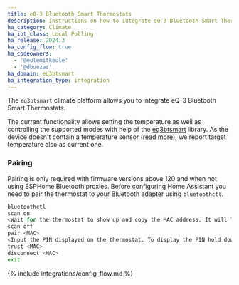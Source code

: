 ```yaml
---
title: eQ-3 Bluetooth Smart Thermostats
description: Instructions on how to integrate eQ-3 Bluetooth Smart Thermostats into Home Assistant.
ha_category: Climate
ha_iot_class: Local Polling
ha_release: 2024.3
ha_config_flow: true
ha_codeowners:
  - '@eulemitkeule'
  - '@dbuezas'
ha_domain: eq3btsmart
ha_integration_type: integration
---
```


The `eq3btsmart` climate platform allows you to integrate eQ-3 Bluetooth Smart Thermostats.

The current functionality allows setting the temperature as well as controlling the supported modes with help of the [eq3btsmart](https://github.com/eulemitkeule/eq3btsmart) library.
As the device doesn't contain a temperature sensor ([read more](https://forum.fhem.de/index.php/topic,39308.15.html)), we report target temperature also as current one.

### Pairing

Pairing is only required with firmware versions above 120 and when not using ESPHome Bluetooth proxies.
Before configuring Home Assistant you need to pair the thermostat to your Bluetooth adapter using `bluetoothctl`.

```bash
bluetoothctl
scan on
<Wait for the thermostat to show up and copy the MAC address. It will look something like this: [NEW] Device 00:1A:23:27:F8:4E CC-RT-BLE>
scan off
pair <MAC>
<Input the PIN displayed on the thermostat. To display the PIN hold down the main button.>
trust <MAC>
disconnect <MAC>
exit
```

{% include integrations/config_flow.md %}
